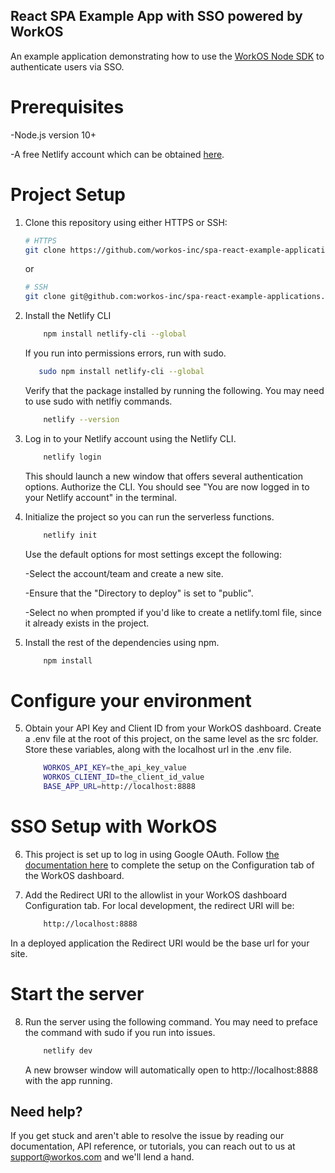 ## React SPA Example App with SSO powered by WorkOS

An example application demonstrating how to use the  [WorkOS Node SDK](https://github.com/workos-inc/workos-node) to authenticate users via SSO. 


# Prerequisites
-Node.js version 10+

-A free Netlify account which can be obtained [here](https://netlify.com). 

# Project Setup
1. Clone this repository using either HTTPS or SSH: 
    ```bash
    # HTTPS
    git clone https://github.com/workos-inc/spa-react-example-applications.git
    ```
    or

    ```bash
    # SSH
    git clone git@github.com:workos-inc/spa-react-example-applications.git
    ```

1. Install the Netlify CLI 
    
    ```bash
        npm install netlify-cli --global
    ```
    If you run into permissions errors, run with sudo. 
    
    ```bash
       sudo npm install netlify-cli --global
    ```
    Verify that the package installed by running the following. You may need to use sudo with netlfiy commands. 
    
    ```bash
        netlify --version
    ```
2. Log in to your Netlify account using the Netlify CLI. 
    ```bash
        netlify login
    ```
    This should launch a new window that offers several authentication options. Authorize the CLI. You should see "You are now logged in to your Netlify account" in the terminal. 

3. Initialize the project so you can run the serverless functions. 
    
    ```bash
        netlify init
    ```
    Use the default options for most settings except the following:

    -Select the account/team and create a new site. 

    -Ensure that the "Directory to deploy" is set to "public". 

    -Select no when prompted if you'd like to create a netlify.toml file, since it already exists in the project. 

4. Install the rest of the dependencies using npm. 
    
    ```bash
        npm install
    ```

# Configure your environment

5. Obtain your API Key and Client ID from your WorkOS dashboard. Create a .env file at the root of this project, on the same level as the src folder. Store these variables, along with the localhost url in the .env file. 
    ```bash
        WORKOS_API_KEY=the_api_key_value
        WORKOS_CLIENT_ID=the_client_id_value
        BASE_APP_URL=http://localhost:8888
    ```

# SSO Setup with WorkOS

6. This project is set up to log in using Google OAuth. Follow [the documentation here](https://workos.com/docs/integrations/g-suite-oauth) to complete the setup on the Configuration tab of the WorkOS dashboard. 

7. Add the Redirect URI to the allowlist in your WorkOS dashboard Configuration tab. For local development, the redirect URI will be:
    
    ```bash
        http://localhost:8888
    ```
In a deployed application the Redirect URI would be the base url for your site. 

# Start the server

8. Run the server using the following command. You may need to preface the command with sudo if you run into issues. 
    
    ```bash
        netlify dev
    ```
    A new browser window will automatically open to http://localhost:8888 with the app running. 

## Need help?

If you get stuck and aren't able to resolve the issue by reading our documentation, API reference, or tutorials, you can reach out to us at support@workos.com and we'll lend a hand.